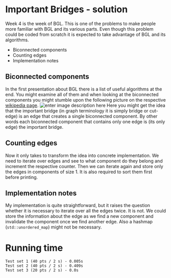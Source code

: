 # Important Bridges - solution
Week 4 is the week of BGL. This is one of the problems to make people more familiar with BGL and its various parts. Even though this problem could be coded from scratch it is expected to take advantage of BGL and its algorithms.
- Biconnected components
- Counting edges
- Implementation notes

## Biconnected components
In the first presentation about BGL there is a list of useful algorithms at the end. You might examine all of them and when looking at the biconnected components you might stumble upon the following picture on the respective [wikipedia page](https://en.wikipedia.org/wiki/Biconnected_component).
![enter image description here](https://upload.wikimedia.org/wikipedia/commons/thumb/6/66/Graph-Biconnected-Components.svg/220px-Graph-Biconnected-Components.svg.png)
Here you might get the idea that the important bridge (in graph terminology it is simply bridge or cut-edge) is an edge that creates a single biconnected component. By other words each biconnected component that contains only one edge is (its only edge) the important bridge.

## Counting edges
Now it only takes to transform the idea into concrete implementation. We need to iterate over edges and see to what component do they belong and increment the respective counter. Then we can iterate again and store only the edges in components of size 1. It is also required to sort them first before printing.

## Implementation notes
My implementation is quite straightforward, but it raises the question whether it is necessary to iterate over all the edges twice. It is not. We could store the information about the edge as we find a new component and invalidate the component once we find another edge. Also a hashmap (`std::unordered_map`) might not be necessary.

# Running time
    Test set 1 (40 pts / 2 s) - 0.005s
    Test set 2 (40 pts / 2 s) - 0.409s
    Test set 3 (20 pts / 2 s) - 0.0s
